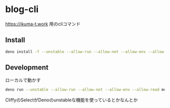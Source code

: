 # blog-cli

https://ikuma-t.work 用のcliコマンド

## Install

```bash
deno install -f --unstable --allow-run --allow-net --allow-env --allow-read -n blog https://raw.githubusercontent.com/IkumaTadokoro/blog-cli/main/mod.ts
```

## Development

ローカルで動かす

```bash
deno run --unstable --allow-run --allow-net --allow-env --allow-read mod.ts deploy
```

CliffyのSelectがDenoのunstableな機能を使っているとかなんとか
